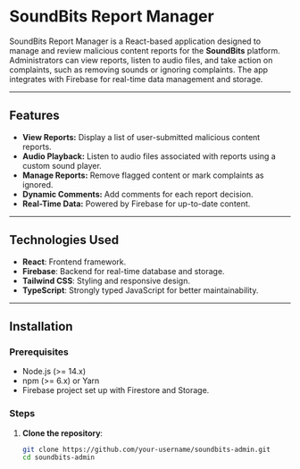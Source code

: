 # SoundBits Report Manager

SoundBits Report Manager is a React-based application designed to manage and review malicious content reports for the **SoundBits** platform. Administrators can view reports, listen to audio files, and take action on complaints, such as removing sounds or ignoring complaints. The app integrates with Firebase for real-time data management and storage.

---

## Features

- **View Reports:** Display a list of user-submitted malicious content reports.
- **Audio Playback:** Listen to audio files associated with reports using a custom sound player.
- **Manage Reports:** Remove flagged content or mark complaints as ignored.
- **Dynamic Comments:** Add comments for each report decision.
- **Real-Time Data:** Powered by Firebase for up-to-date content.

---

## Technologies Used

- **React**: Frontend framework.
- **Firebase**: Backend for real-time database and storage.
- **Tailwind CSS**: Styling and responsive design.
- **TypeScript**: Strongly typed JavaScript for better maintainability.

---

## Installation

### Prerequisites

- Node.js (>= 14.x)
- npm (>= 6.x) or Yarn
- Firebase project set up with Firestore and Storage.

### Steps

1. **Clone the repository**:
   ```bash
   git clone https://github.com/your-username/soundbits-admin.git
   cd soundbits-admin
   ```
